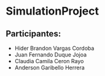 # SimulationProject

## Participantes: 
- Hider Brandon Vargas Cordoba 
- Juan Fernando Duque Jojoa 
- Claudia Camila Ceron Rayo 
- Anderson Garibello Herrera
